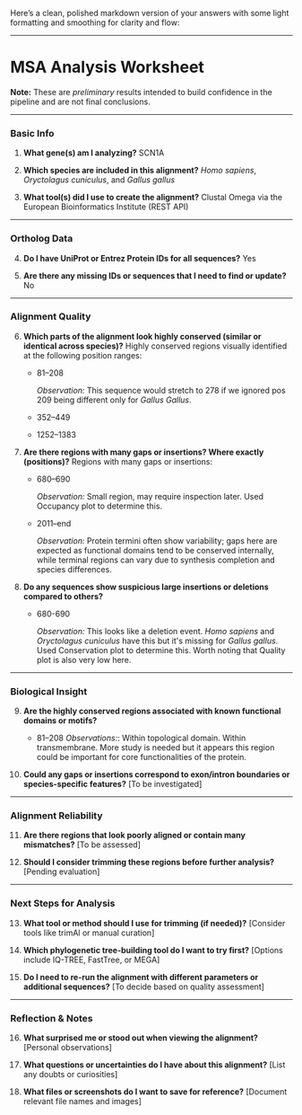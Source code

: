 Here’s a clean, polished markdown version of your answers with some light formatting and smoothing for clarity and flow:

---

# MSA Analysis Worksheet

**Note:** These are *preliminary* results intended to build confidence in the pipeline and are not final conclusions.

---

### Basic Info

1. **What gene(s) am I analyzing?**
   SCN1A

2. **Which species are included in this alignment?**
   *Homo sapiens*, *Oryctolagus cuniculus*, and *Gallus gallus*

3. **What tool(s) did I use to create the alignment?**
   Clustal Omega via the European Bioinformatics Institute (REST API)

---

### Ortholog Data

4. **Do I have UniProt or Entrez Protein IDs for all sequences?**
   Yes

5. **Are there any missing IDs or sequences that I need to find or update?**
   No

---

### Alignment Quality

6. **Which parts of the alignment look highly conserved (similar or identical across species)?**
   Highly conserved regions visually identified at the following position ranges:

   * 81–208

     *Observation:* This sequence would stretch to 278 if we ignored pos 209 being different only for *Gallus Gallus*.

   * 352–449
   * 1252–1383

7. **Are there regions with many gaps or insertions? Where exactly (positions)?**
   Regions with many gaps or insertions:

   * 680–690

     *Observation:* Small region, may require inspection later. Used Occupancy plot to determine this. 
   * 2011–end

     *Observation:* Protein termini often show variability; gaps here are expected as functional domains tend to be conserved internally, while terminal regions can vary due to synthesis completion and species differences.

8. **Do any sequences show suspicious large insertions or deletions compared to others?**
   * 680-690
   
     *Observation:* This looks like a deletion event. *Homo sapiens* and *Oryctolagus cuniculus* have this but it's missing for *Gallus gallus*. Used Conservation plot to determine this. Worth noting that Quality plot is also very low here.

---

### Biological Insight

9. **Are the highly conserved regions associated with known functional domains or motifs?**
    * 81–208
    *Observations:*: Within topological domain. Within transmembrane. 
    More study is needed but it appears this region could be important 
    for core functionalities of the protein.

10. **Could any gaps or insertions correspond to exon/intron boundaries or species-specific features?**
    \[To be investigated]

---

### Alignment Reliability

11. **Are there regions that look poorly aligned or contain many mismatches?**
    \[To be assessed]

12. **Should I consider trimming these regions before further analysis?**
    \[Pending evaluation]

---

### Next Steps for Analysis

13. **What tool or method should I use for trimming (if needed)?**
    \[Consider tools like trimAl or manual curation]

14. **Which phylogenetic tree-building tool do I want to try first?**
    \[Options include IQ-TREE, FastTree, or MEGA]

15. **Do I need to re-run the alignment with different parameters or additional sequences?**
    \[To decide based on quality assessment]

---

### Reflection & Notes

16. **What surprised me or stood out when viewing the alignment?**
    \[Personal observations]

17. **What questions or uncertainties do I have about this alignment?**
    \[List any doubts or curiosities]

18. **What files or screenshots do I want to save for reference?**
    \[Document relevant file names and images]
